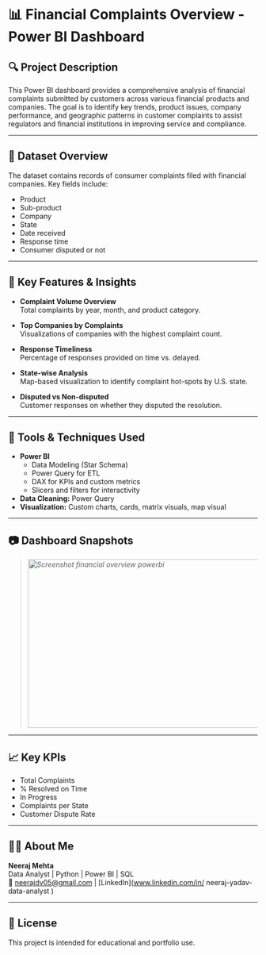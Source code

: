 # 📊 Financial Complaints Overview - Power BI Dashboard

## 🔍 Project Description

This Power BI dashboard provides a comprehensive analysis of financial complaints submitted by customers across various financial products and companies. The goal is to identify key trends, product issues, company performance, and geographic patterns in customer complaints to assist regulators and financial institutions in improving service and compliance.

---

## 📁 Dataset Overview

The dataset contains records of consumer complaints filed with financial companies. Key fields include:

- Product
- Sub-product
- Company
- State
- Date received
- Response time
- Consumer disputed or not

---

## 🎯 Key Features & Insights

- **Complaint Volume Overview**  
  Total complaints by year, month, and product category.

- **Top Companies by Complaints**  
  Visualizations of companies with the highest complaint count.

- **Response Timeliness**  
  Percentage of responses provided on time vs. delayed.

- **State-wise Analysis**  
  Map-based visualization to identify complaint hot-spots by U.S. state.

- **Disputed vs Non-disputed**  
  Customer responses on whether they disputed the resolution.

---

## 📌 Tools & Techniques Used

- **Power BI**
  - Data Modeling (Star Schema)
  - Power Query for ETL
  - DAX for KPIs and custom metrics
  - Slicers and filters for interactivity
- **Data Cleaning:** Power Query
- **Visualization:** Custom charts, cards, matrix visuals, map visual

---

## 📷 Dashboard Snapshots


> *<img width="577" height="340" alt="Screenshot financial overview powerbi" src="https://github.com/user-attachments/assets/3f2890f5-d66b-4e26-81ac-c26e8b8dbc25" />*



---

## 📈 Key KPIs

- Total Complaints
- % Resolved on Time
- In Progress
- Complaints per State
- Customer Dispute Rate

---

## 🙋‍♂️ About Me

**Neeraj Mehta**  
Data Analyst | Python | Power BI | SQL  
📧 neerajdv05@gmail.com | [LinkedIn](www.linkedin.com/in/
neeraj-yadav-data-analyst
)  

---

## 📌 License

This project is intended for educational and portfolio use.

